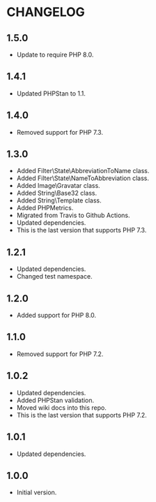 # CHANGELOG

## 1.5.0

* Update to require PHP 8.0.

## 1.4.1

* Updated PHPStan to 1.1.

## 1.4.0

* Removed support for PHP 7.3.

## 1.3.0

* Added Filter\State\AbbreviationToName class.
* Added Filter\State\NameToAbbreviation class.
* Added Image\Gravatar class.
* Added String\Base32 class.
* Added String\Template class.
* Added PHPMetrics.
* Migrated from Travis to Github Actions.
* Updated dependencies.
* This is the last version that supports PHP 7.3.

## 1.2.1

* Updated dependencies.
* Changed test namespace.

## 1.2.0

* Added support for PHP 8.0.

## 1.1.0

* Removed support for PHP 7.2.

## 1.0.2

* Updated dependencies.
* Added PHPStan validation.
* Moved wiki docs into this repo.
* This is the last version that supports PHP 7.2.

## 1.0.1

* Updated dependencies.

## 1.0.0

* Initial version.
